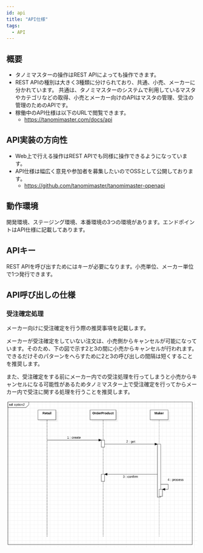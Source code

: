 ```yaml
---
id: api
title: "API仕様"
tags:
  - API
---
```



## 概要

- タノミマスターの操作はREST APIによっても操作できます。
- REST APIの種別は大きく3種類に分けられており、共通、小売、メーカーに分かれています。
共通は、タノミマスターのシステムで利用しているマスタやカテゴリなどの取得、小売とメーカー向けのAPIはマスタの管理、受注の管理のためのAPIです。
- 稼働中のAPI仕様は以下のURLで閲覧できます。
  - https://tanomimaster.com/docs/api

## API実装の方向性

- Web上で行える操作はREST APIでも同様に操作できるようになっています。
- API仕様は幅広く意見や参加者を募集したいのでOSSとして公開しております。
  - https://github.com/tanomimaster/tanomimaster-openapi

## 動作環境

開発環境、ステージング環境、本番環境の3つの環境があります。エンドポイントはAPI仕様に記載してあります。


## APIキー

REST APIを呼び出すためにはキーが必要になります。小売単位、メーカー単位で1つ発行できます。

## API呼び出しの仕様

### 受注確定処理

メーカー向けに受注確定を行う際の推奨事項を記載します。

メーカーが受注確定をしていない注文は、小売側からキャンセルが可能になっています。そのため、下の図で示す2と3の間に小売からキャンセルが行われます。できるだけそのパターンをへらすために2と3の呼び出しの間隔は短くすることを推奨します。

また、受注確定をする前にメーカー内での受注処理を行ってしまうと小売からキャンセルになる可能性があるためタノミマスター上で受注確定を行ってからメーカー内で受注に関する処理を行うことを推奨します。

![alt-text](/img/order-confirm-sequence.png)

